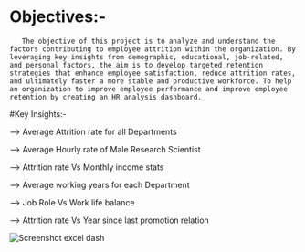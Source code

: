 # Objectives:-

       The objective of this project is to analyze and understand the factors contributing to employee attrition within the organization. By leveraging key insights from demographic, educational, job-related, and personal factors, the aim is to develop targeted retention strategies that enhance employee satisfaction, reduce attrition rates, and ultimately faster a more stable and productive workforce. To help an organization to improve employee performance and improve employee retention by creating an HR analysis dashboard.


#Key Insights:-

--> Average Attrition rate for all Departments

--> Average Hourly rate of Male Research Scientist

--> Attrition rate Vs Monthly income stats

--> Average working years for each Department

--> Job Role Vs Work life balance

--> Attrition rate Vs Year since last promotion relation


![Screenshot excel dash](https://github.com/Bhoomi-11-S/HR-ANALYTICS-EXCEL-DASHBOARD-PROJECT/assets/174245391/b571704b-dc16-4ea4-912b-3ed44ef0a803)



